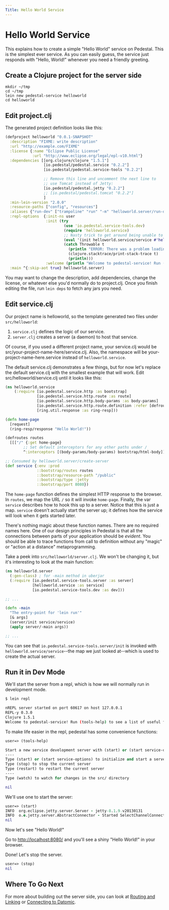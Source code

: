 ```yaml
---
Title: Hello World Service
---
```


<!--
 Copyright 2013 Relevance, Inc.
 Copyright 2014 Cognitect, Inc.

 The use and distribution terms for this software are covered by the
 Eclipse Public License 1.0 (http://opensource.org/licenses/eclipse-1.0)
 which can be found in the file epl-v10.html at the root of this distribution.

 By using this software in any fashion, you are agreeing to be bound by
 the terms of this license.

 You must not remove this notice, or any other, from this software.
-->

# Hello World Service

This explains how to create a simple "Hello World" service on
Pedestal. This is the simplest ever service. As you can easily guess,
the service just responds with "Hello, World!" whenever you need a
friendly greeting.

## Create a Clojure project for the server side

```
mkdir ~/tmp
cd ~/tmp
lein new pedestal-service helloworld
cd helloworld
```

## Edit project.clj

The generated project definition looks like this:

```clojure
(defproject helloworld "0.0.1-SNAPSHOT"
  :description "FIXME: write description"
  :url "http://example.com/FIXME"
  :license {:name "Eclipse Public License"
            :url "http://www.eclipse.org/legal/epl-v10.html"}
  :dependencies [[org.clojure/clojure "1.5.1"]
                 [io.pedestal/pedestal.service "0.2.2"]
                 [io.pedestal/pedestal.service-tools "0.2.2"]

                 ;; Remove this line and uncomment the next line to
                 ;; use Tomcat instead of Jetty:
                 [io.pedestal/pedestal.jetty "0.2.2"]
                 ;; [io.pedestal/pedestal.tomcat "0.2.2"]
                 ]
  :min-lein-version "2.0.0"
  :resource-paths ["config", "resources"]
  :aliases {"run-dev" ["trampoline" "run" "-m" "helloworld.server/run-dev"]}
  :repl-options  {:init-ns user
                  :init (try
                          (use 'io.pedestal.service-tools.dev)
                          (require 'helloworld.service)
                          ;; Nasty trick to get around being unable to reference non-clojure.core symbols in :init
                          (eval '(init helloworld.service/service #'helloworld.service/routes))
                          (catch Throwable t
                            (println "ERROR: There was a problem loading io.pedestal.service-tools.dev")
                            (clojure.stacktrace/print-stack-trace t)
                            (println)))
                  :welcome (println "Welcome to pedestal-service! Run (tools-help) to see a list of useful functions.")}
  :main ^{:skip-aot true} helloworld.server)
```

You may want to change the description, add dependencies, change the
license, or whatever else you'd normally do to project.clj. Once you
finish editing the file, run `lein deps` to fetch any jars you need.

## Edit service.clj

Our project name is helloworld, so the template generated two files
under `src/helloworld`:

1. `service.clj` defines the logic of our service.
2. `server.clj` creates a server (a daemon) to host that service.

Of course, if you used a different project name, your service.clj
would be src/your-project-name-here/service.clj. Also, the namespace
will be your-project-name-here.service instead of `helloworld.service`.

The default service.clj demonstrates a few things, but for now let's
replace the default service.clj with the smallest example that will
work. Edit src/helloworld/service.clj until it looks like this:

```clojure
(ns helloworld.service
    (:require [io.pedestal.service.http :as bootstrap]
              [io.pedestal.service.http.route :as route]
              [io.pedestal.service.http.body-params :as body-params]
              [io.pedestal.service.http.route.definition :refer [defroutes]]
              [ring.util.response :as ring-resp]))

(defn home-page
  [request]
  (ring-resp/response "Hello World!"))

(defroutes routes
  [[["/" {:get home-page}
        ;; Set default interceptors for any other paths under /
        ^:interceptors [(body-params/body-params) bootstrap/html-body]]]])

;; Consumed by helloworld.server/create-server
(def service {:env :prod
              ::bootstrap/routes routes
              ::bootstrap/resource-path "/public"
              ::bootstrap/type :jetty
              ::bootstrap/port 8080})
```

The `home-page` function defines the simplest HTTP response to the
browser. In `routes`, we map the URL `/` so it will invoke
`home-page`. Finally, the var `service` describes how to hook
this up to a server. Notice that this is just a map. `service`
doesn't actually start the server up; it defines how the service will
look when it gets started later.

There's nothing magic about these function names. There are no
required names here. One of our design principles in Pedestal is that
all the connections between parts of your application should be
_evident_. You should be able to trace functions from call to
definition without any "magic" or "action at a distance"
metaprogramming.

Take a peek into `src/helloworld/server.clj`. We won't be changing it,
but it's interesting to look at the main function:

``` clojure
(ns helloworld.server
  (:gen-class) ; for -main method in uberjar
  (:require [io.pedestal.service-tools.server :as server]
            [helloworld.service :as service]
            [io.pedestal.service-tools.dev :as dev]))

;; ...

(defn -main
  "The entry-point for 'lein run'"
  [& args]
  (server/init service/service)
  (apply server/-main args))

;; ...

```

You can see that `io.pedestal.service-tools.server/init` is invoked with
`helloworld.service/service`--the map we just looked at--which is used to
create the actual server.


## Run it in Dev Mode

We'll start the server from a repl, which is how we will normally run in development mode.

```bash
$ lein repl

nREPL server started on port 60617 on host 127.0.0.1
REPL-y 0.3.0
Clojure 1.5.1
Welcome to pedestal-service! Run (tools-help) to see a list of useful functions.
```

To make life easier in the repl, pedestal has some convenience functions:

```clojure
user=> (tools-help)

Start a new service development server with (start) or (start service-options)
----
Type (start) or (start service-options) to initialize and start a server
Type (stop) to stop the current server
Type (restart) to restart the current server
----
Type (watch) to watch for changes in the src/ directory

nil
```

We'll use one to start the server:

```clojure
user=> (start)
INFO  org.eclipse.jetty.server.Server - jetty-8.1.9.v20130131
INFO  o.e.jetty.server.AbstractConnector - Started SelectChannelConnector@0.0.0.0:8080
nil
```

Now let's see "Hello World!"

Go to [http://localhost:8080/](http://localhost:8080/)  and you'll see a shiny "Hello World!" in your browser.

Done! Let's stop the server.

```clojure
user=> (stop)
nil
```

## Where To Go Next

For more about building out the server side, you can look at
[Routing and Linking](/documentation/service-routing/) or
[Connecting to Datomic](/documentation/connecting-to-datomic/).

